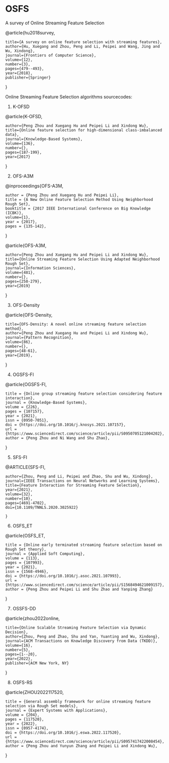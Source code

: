 # OSFS
A survey of Online Streaming Feature Selection 

  @article{hu2018survey,
  
    title={A survey on online feature selection with streaming features},
    author={Hu, Xuegang and Zhou, Peng and Li, Peipei and Wang, Jing and Wu, Xindong},    
    journal={Frontiers of Computer Science},   
    volume={12},    
    number={3},    
    pages={479--493},    
    year={2018},    
    publisher={Springer}  
}

Online Streaming Feature Selection algorithms sourcecodes:    

1) K-OFSD

  @article{K-OFSD,

    author={Peng Zhou and Xuegang Hu and Peipei Li and Xindong Wu},   
    title={Online feature selection for high-dimensional class-imbalanced data},   
    journal={Knowledge-Based Systems},    
    volume={136},   
    number={},    
    pages={187-199},    
    year={2017}
    
  }

2) OFS-A3M

@inproceedings{OFS-A3M,

    author = {Peng Zhou and Xuegang Hu and Peipei Li},  
    title = {A New Online Feature Selection Method Using Neighborhood Rough Set},    
    booktitle = {2017 IEEE International Conference on Big Knowledge (ICBK)},    
    volume={1},
    year = {2017},
    pages = {135-142},
    
} 

@article{OFS-A3M,

    author={Peng Zhou and Xuegang Hu and Peipei Li and Xindong Wu},
    title={Online Streaming Feature Selection Using Adapted Neighborhood Rough Set},
    journal={Information Sciences},
    volume={481},
    number={},
    pages={258-279},
    year={2019}
    
}

3) OFS-Density

@article{OFS-Density,  

    title={OFS-Density: A novel online streaming feature selection method},
    author={Peng Zhou and Xuegang Hu and Peipei Li and Xindong Wu},
    journal={Pattern Recognition},
    volume={86},
    number={},
    pages={48-61},
    year={2019},

}

4) OGSFS-FI

@article{OGSFS-FI,

    title = {Online group streaming feature selection considering feature interaction},
    journal = {Knowledge-Based Systems},
    volume = {226},
    pages = {107157},
    year = {2021},
    issn = {0950-7051},
    doi = {https://doi.org/10.1016/j.knosys.2021.107157},
    url = {https://www.sciencedirect.com/science/article/pii/S0950705121004202},
    author = {Peng Zhou and Ni Wang and Shu Zhao},

}

5) SFS-FI

  @ARTICLE{SFS-FI,

    author={Zhou, Peng and Li, Peipei and Zhao, Shu and Wu, Xindong},
    journal={IEEE Transactions on Neural Networks and Learning Systems}, 
    title={Feature Interaction for Streaming Feature Selection}, 
    year={2021},
    volume={32},
    number={10},
    pages={4691-4702},
    doi={10.1109/TNNLS.2020.3025922}

    }
 
 6) OSFS_ET

 @article{OSFS_ET,
 
    title = {Online early terminated streaming feature selection based on Rough Set theory},
    journal = {Applied Soft Computing},
    volume = {113},
    pages = {107993},
    year = {2021},
    issn = {1568-4946},
    doi = {https://doi.org/10.1016/j.asoc.2021.107993},
    url = {https://www.sciencedirect.com/science/article/pii/S1568494621009157},
    author = {Peng Zhou and Peipei Li and Shu Zhao and Yanping Zhang}
}

7) OSSFS-DD

@article{zhou2022online,

    title={Online Scalable Streaming Feature Selection via Dynamic Decision},
    author={Zhou, Peng and Zhao, Shu and Yan, Yuanting and Wu, Xindong},
    journal={ACM Transactions on Knowledge Discovery from Data (TKDD)},
    volume={16},
    number={5},
    pages={1--20},
    year={2022},
    publisher={ACM New York, NY}
}

8) OSFS-RS

@article{ZHOU2022117520,

    title = {General assembly framework for online streaming feature selection via Rough Set models},
    journal = {Expert Systems with Applications},
    volume = {204},
    pages = {117520},
    year = {2022},
    issn = {0957-4174},
    doi = {https://doi.org/10.1016/j.eswa.2022.117520},
    url = {https://www.sciencedirect.com/science/article/pii/S0957417422008454},
    author = {Peng Zhou and Yunyun Zhang and Peipei Li and Xindong Wu},

}
